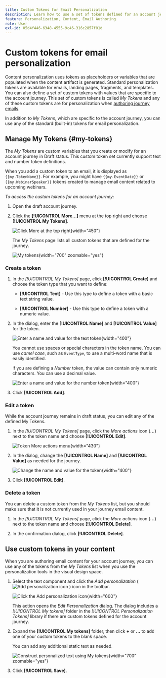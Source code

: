 ```yaml
---
title: Custom Tokens for Email Personalization
description: Learn how to use a set of tokens defined for an account journey to manage personalization in your email content.
feature: Personalization, Content, Email Authoring
role: User
exl-id: 05d4f446-6348-4555-9c46-316c2857f01d
---
```

# Custom tokens for email personalization

Content personalization uses tokens as placeholders or variables that are populated when the content artifact is generated. Standard personalization tokens are available for emails, landing pages, fragments, and templates. You can also define a set of custom tokens with values that are specific to the account journey. This set of custom tokens is called _My Tokens_ and any of these custom tokens are for personalization when [authoring journey emails](./email-authoring.md#content-authoring---personalization).

In addition to _My Tokens_, which are specific to the account journey, you can use any of the standard (built-in) tokens for email personalization.

## Manage My Tokens {#my-tokens}

The _My Tokens_ are custom variables that you create or modify for an account journey in Draft status. This custom token set currently support text and number token definitions. 

When you add a custom token to an email, it is displayed as `{{my.TokenName}}`. For example, you might have `{{my.EventDate}}` or `{{my.WebinarSpeaker}}` tokens created to manage email content related to upcoming webinars.

_To access the custom tokens for an account journey:_

1. Open the draft account journey.

1. Click the **[!UICONTROL More...]** menu at the top right and choose **[!UICONTROL My Tokens]**.

   ![Click More at the top right](../journeys/assets/account-journey-draft-more-menu.png){width="450"}

   The _My Tokens_ page lists all custom tokens that are defined for the journey.

   ![My tokens](./assets/my-tokens-list-page.png){width="700" zoomable="yes"}

### Create a token

1. In the _[!UICONTROL My Tokens]_ page, click **[!UICONTROL Create]** and choose the token type that you want to define:

   * **[!UICONTROL Text]** - Use this type to define a token with a basic text string value.

   * **[!UICONTROL Number]** - Use this type to define a token with a numeric value.

1. In the dialog, enter the **[!UICONTROL Name]** and **[!UICONTROL Value]** for the token.

   ![Enter a name and value for the text token](./assets/my-tokens-create-text-token-dialog.png){width="400"}

   You cannot use spaces or special characters in the token name. You can use _camel case_, such as `EventType`, to use a multi-word name that is easily identified.

   If you are defining a _Number_ token, the value can contain only numeric characters. You can use a decimal value.

   ![Enter a name and value for the number token](./assets/my-tokens-create-number-token-dialog.png){width="400"} 

1. Click **[!UICONTROL Add]**.

### Edit a token

While the account journey remains in draft status, you can edit any of the defined My Tokens. 

1. In the _[!UICONTROL My Tokens]_ page, click the _More actions_ icon (**...**) next to the token name and choose **[!UICONTROL Edit]**.

    ![Token More actions menu](./assets/my-tokens-more-actions.png){width="430"} 

1. In the dialog, change the **[!UICONTROL Name]** and **[!UICONTROL Value]** as needed for the journey.

   ![Change the name and value for the token](./assets/my-tokens-edit-text-token-dialog.png){width="400"} 

1. Click **[!UICONTROL Edit]**.

### Delete a token

You can delete a custom token from the _My Tokens_ list, but you should make sure that it is not currently used in your journey email content.

1. In the _[!UICONTROL My Tokens]_ page, click the _More actions_ icon (**...**) next to the token name and choose **[!UICONTROL Delete]**.

1. In the confirmation dialog, click **[!UICONTROL Delete]**.

## Use custom tokens in your content

When you are authoring email content for your account journey, you can use any of the tokens from the _My Tokens_ list when you use the personalization tools in the visual design space.

1. Select the text component and click the _Add personalization_ ( ![Add personalization icon](../../assets/do-not-localize/icon-personalization-field.svg) ) icon in the toolbar.

   ![Click the Add personalization icon](./assets/email-personalize-text.png){width="600"}

   This action opens the _Edit Personalization_ dialog. The dialog includes a _[!UICONTROL My tokens]_ folder in the _[!UICONTROL Personalization Tokens]_ library if there are custom tokens defined for the account journey.

1. Expand the **[!UICONTROL My tokens]** folder, then click **+** or **...** to add one of your custom tokens to the blank space.

   You can add any additional static text as needed.

   ![Construct personalized text using My tokens](./assets/personalization-edit-dialog-my-tokens.png){width="700" zoomable="yes"}

1. Click **[!UICONTROL Save]**.
